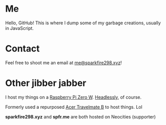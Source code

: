 # Me
Hello, GitHub! This is where I dump some of my garbage creations, usually in JavaScript.

# Contact
Feel free to shoot me an email at [me@sparkfire298.xyz](mailto:me@sparkfire298.xyz)! 

# Other jibber jabber
I host my things on a [Raspberry Pi Zero W](https://www.raspberrypi.com/products/raspberry-pi-zero-w/). [Headlessly](https://en.wikipedia.org/wiki/Headless_computer), of course.

Formerly used a repurposed [Acer Travelmate B](https://en.wikipedia.org/wiki/Acer_TravelMate#TravelMate_Spin_B1) to host things. Lol

**sparkfire298.xyz** and **spfr.me** are both hosted on Neocities (supporter)
